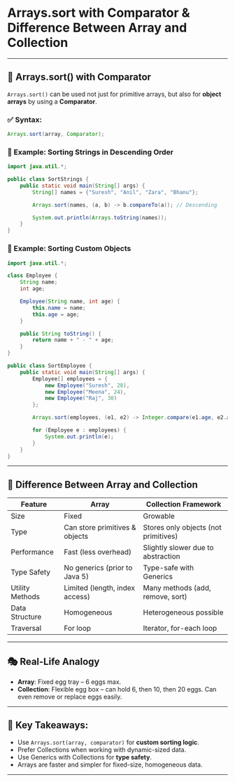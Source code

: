 # Arrays.sort with Comparator & Difference Between Array and Collection

---

## 🔄 Arrays.sort() with Comparator

`Arrays.sort()` can be used not just for primitive arrays, but also for **object arrays** by using a **Comparator**.

### ✅ Syntax:

```java
Arrays.sort(array, Comparator);
```

### 🔹 Example: Sorting Strings in Descending Order

```java
import java.util.*;

public class SortStrings {
    public static void main(String[] args) {
        String[] names = {"Suresh", "Anil", "Zara", "Bhanu"};

        Arrays.sort(names, (a, b) -> b.compareTo(a)); // Descending

        System.out.println(Arrays.toString(names));
    }
}
```

### 🔹 Example: Sorting Custom Objects

```java
import java.util.*;

class Employee {
    String name;
    int age;

    Employee(String name, int age) {
        this.name = name;
        this.age = age;
    }

    public String toString() {
        return name + " - " + age;
    }
}

public class SortEmployee {
    public static void main(String[] args) {
        Employee[] employees = {
            new Employee("Suresh", 28),
            new Employee("Meena", 24),
            new Employee("Raj", 30)
        };

        Arrays.sort(employees, (e1, e2) -> Integer.compare(e1.age, e2.age)); // Ascending by age

        for (Employee e : employees) {
            System.out.println(e);
        }
    }
}
```

---

## 📄 Difference Between Array and Collection

| Feature         | Array                          | Collection Framework                 |
| --------------- | ------------------------------ | ------------------------------------ |
| Size            | Fixed                          | Growable                             |
| Type            | Can store primitives & objects | Stores only objects (not primitives) |
| Performance     | Fast (less overhead)           | Slightly slower due to abstraction   |
| Type Safety     | No generics (prior to Java 5)  | Type-safe with Generics              |
| Utility Methods | Limited (length, index access) | Many methods (add, remove, sort)     |
| Data Structure  | Homogeneous                    | Heterogeneous possible               |
| Traversal       | For loop                       | Iterator, for-each loop              |

---

## 🎭 Real-Life Analogy

* **Array**: Fixed egg tray – 6 eggs max.
* **Collection**: Flexible egg box – can hold 6, then 10, then 20 eggs. Can even remove or replace eggs easily.

---

## 🔹 Key Takeaways:

* Use `Arrays.sort(array, comparator)` for **custom sorting logic**.
* Prefer Collections when working with dynamic-sized data.
* Use Generics with Collections for **type safety**.
* Arrays are faster and simpler for fixed-size, homogeneous data.

---
